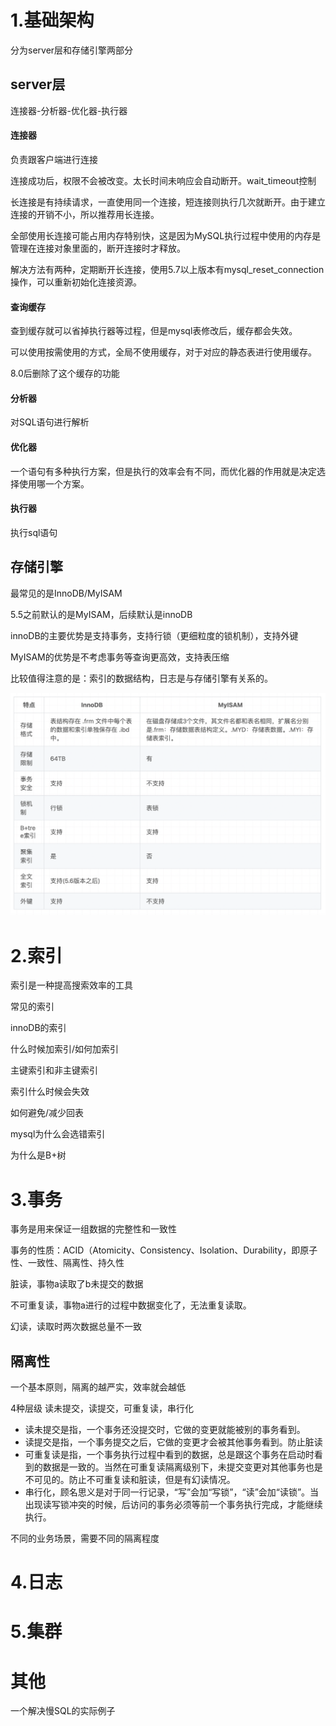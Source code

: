 # 1.基础架构

分为server层和存储引擎两部分

## server层

连接器-分析器-优化器-执行器

#### 连接器

负责跟客户端进行连接

连接成功后，权限不会被改变。太长时间未响应会自动断开。wait_timeout控制

长连接是有持续请求，一直使用同一个连接，短连接则执行几次就断开。由于建立连接的开销不小，所以推荐用长连接。

全部使用长连接可能占用内存特别快，这是因为MySQL执行过程中使用的内存是管理在连接对象里面的，断开连接时才释放。

解决方法有两种，定期断开长连接，使用5.7以上版本有mysql_reset_connection操作，可以重新初始化连接资源。

#### 查询缓存

查到缓存就可以省掉执行器等过程，但是mysql表修改后，缓存都会失效。

可以使用按需使用的方式，全局不使用缓存，对于对应的静态表进行使用缓存。

8.0后删除了这个缓存的功能

#### 分析器

对SQL语句进行解析

#### 优化器

一个语句有多种执行方案，但是执行的效率会有不同，而优化器的作用就是决定选择使用哪一个方案。

#### 执行器

执行sql语句

## 存储引擎

最常见的是InnoDB/MyISAM

5.5之前默认的是MyISAM，后续默认是innoDB

innoDB的主要优势是支持事务，支持行锁（更细粒度的锁机制），支持外键

MyISAM的优势是不考虑事务等查询更高效，支持表压缩

比较值得注意的是：索引的数据结构，日志是与存储引擎有关系的。

![截屏2025-02-12 15.35.02](images/%E6%88%AA%E5%B1%8F2025-02-12%2015.35.02.png)

# 2.索引

索引是一种提高搜索效率的工具

常见的索引

innoDB的索引

什么时候加索引/如何加索引

主键索引和非主键索引

索引什么时候会失效

如何避免/减少回表

mysql为什么会选错索引

为什么是B+树

# 3.事务

事务是用来保证一组数据的完整性和一致性

事务的性质：ACID（Atomicity、Consistency、Isolation、Durability，即原子性、一致性、隔离性、持久性

脏读，事物a读取了b未提交的数据

不可重复读，事物a进行的过程中数据变化了，无法重复读取。

幻读，读取时两次数据总量不一致

## 隔离性

一个基本原则，隔离的越严实，效率就会越低

4种层级 读未提交，读提交，可重复读，串行化

- 读未提交是指，一个事务还没提交时，它做的变更就能被别的事务看到。
- 读提交是指，一个事务提交之后，它做的变更才会被其他事务看到。防止脏读
- 可重复读是指，一个事务执行过程中看到的数据，总是跟这个事务在启动时看到的数据是一致的。当然在可重复读隔离级别下，未提交变更对其他事务也是不可见的。防止不可重复读和脏读，但是有幻读情况。
- 串行化，顾名思义是对于同一行记录，“写”会加“写锁”，“读”会加“读锁”。当出现读写锁冲突的时候，后访问的事务必须等前一个事务执行完成，才能继续执行。

不同的业务场景，需要不同的隔离程度

# 4.日志

# 5.集群

# 其他

一个解决慢SQL的实际例子